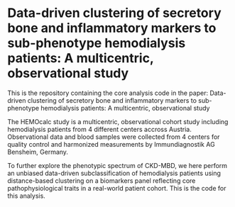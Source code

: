 # Data-driven clustering of secretory bone and inflammatory markers to sub-phenotype hemodialysis patients: A multicentric, observational study
This is the repository containing the core analysis code in the paper: Data-driven clustering of secretory bone and inflammatory markers to sub-phenotype hemodialysis patients: A multicentric, observational study

The HEMOcalc study is a multicentric, observational cohort study including hemodialysis patients from 4 different centers accross Austria. Observational data and blood samples were collected from 4 centers for quality control and harmonized measurements by Immundiagnostik AG Bensheim, Germany.

To further explore the phenotypic spectrum of CKD-MBD, we here perform an unbiased data-driven subclassification of hemodialysis patients using distance-based clustering on a biomarkers panel reflecting core pathophysiological traits in a real-world patient cohort. This is the code for this analysis.
